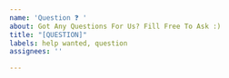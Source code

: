 ```yaml
---
name: 'Question ❓ '
about: Got Any Questions For Us? Fill Free To Ask :)
title: "[QUESTION]"
labels: help wanted, question
assignees: ''

---
```



